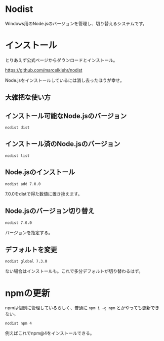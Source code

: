 # Nodist

Windows用のNode.jsのバージョンを管理し、切り替えるシステムです。

# インストール

とりあえず公式ページからダウンロードとインストール。

https://github.com/marcelklehr/nodist

Node.jsをインストールしているには消し去ったほうが幸せ。

## 大雑把な使い方

## インストール可能なNode.jsのバージョン

```
nodist dist
```

## インストール済のNode.jsのバージョン

```
nodist list
```

## Node.jsのインストール

```
nodist add 7.0.0
```

7.0.0をdistで得た数値に置き換えます。

## Node.jsのバージョン切り替え

```
nodist 7.0.0
```

バージョンを指定する。

## デフォルトを変更

```
nodist global 7.3.0
```

ない場合はインストールも。これで多分デフォルトが切り替わるはず。

# npmの更新

npmは個別に管理しているらしく、普通に `npm i -g npm` とかやっても更新できない。

```
nodist npm 4
```

例えばこれでnpm@4をインストールできる。

